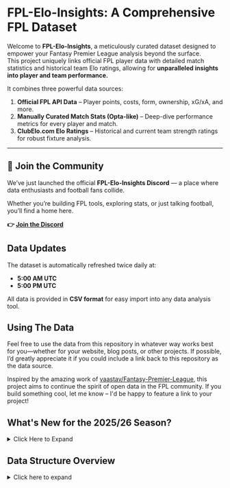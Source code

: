 # FPL-Elo-Insights: A Comprehensive FPL Dataset

Welcome to **FPL-Elo-Insights**, a meticulously curated dataset designed to empower your Fantasy Premier League analysis beyond the surface.  
This project uniquely links official FPL player data with detailed match statistics and historical team Elo ratings, allowing for **unparalleled insights into player and team performance.**

It combines three powerful data sources:
1.  **Official FPL API Data** – Player points, costs, form, ownership, xG/xA, and more.
2.  **Manually Curated Match Stats (Opta-like)** – Deep-dive performance metrics for every player and match.
3.  **ClubElo.com Elo Ratings** – Historical and current team strength ratings for robust fixture analysis.

---

## 💬 Join the Community

We’ve just launched the official **FPL-Elo-Insights Discord** — a place where data enthusiasts and football fans collide.

Whether you’re building FPL tools, exploring stats, or just talking football, you’ll find a home here.

**👉 [Join the Discord](https://discord.gg/RmySPr669k)**

## Data Updates

The dataset is automatically refreshed twice daily at:
- **5:00 AM UTC**
- **5:00 PM UTC**

All data is provided in **CSV format** for easy import into any data analysis tool.

## Using The Data
Feel free to use the data from this repository in whatever way works best for you—whether for your website, blog posts, or other projects. If possible, I’d greatly appreciate it if you could include a link back to this repository as the data source.

Inspired by the amazing work of [vaastav/Fantasy-Premier-League](https://github.com/vaastav/Fantasy-Premier-League), this project aims to continue the spirit of open data in the FPL community. If you build something cool, let me know – I'd be happy to feature a link to your project!
</details>

## What's New for the 2025/26 Season?

<details>
<summary>Click Here to Expand</summary>

## player_gameweek_stats 
This table is auto-generated to provide discrete, analysis-ready stats for a single gameweek. It solves the problem of cumulative data in the playerstats table.
For example, the goals_scored column in this file shows the goals a player scored only in that gameweek, not their season total. It is the recommended source for analyzing week-by-week player performance.
It contains three types of data:
Calculated Performance Stats: Columns like goals_scored, assists, bonus, bps, minutes, etc., are calculated by subtracting the previous gameweek's total from the current one.
Gameweek-Specific Stats: Columns like event_points are taken directly as they already represent the single gameweek.
Snapshot Stats: Columns like now_cost, selected_by_percent, and form represent the player's status at the deadline of that gameweek.
This file uses the same column structure as playerstats for consistency.
Links:
id links to the player_id in the players table.

This season, FPL-Elo-Insights is taking a massive leap forward, pushing beyond what inspired this project to deliver an even richer analytical experience.

### 🏆 Expanded Tournament Coverage Synced to FPL Players
This is the big one! The dataset now includes data from all major competitions, including **pre-season friendlies (which are spotty at best), domestic cups (FA Cup, League Cup), and all European competitions (Champions League, Europa League, Conference League).**

Crucially, this vast new data is directly linked to your FPL player IDs, allowing you to seamlessly track how players perform across all competitions and see how it might impact their FPL potential. No more guessing how pre-season form or European fatigue could influence your picks!

### 🛡️ Enhanced Defensive & Midfield Metrics (CBIT)
Following the new FPL rules that reward defensive contributions, I've integrated **Clearances, Blocks, Interceptions, and Tackles (CBIT)** for every player in every match. This means you can now:
*   Identify defensive gems who might rack up points under the new FPL rules.
*   Analyze how effectively players contribute defensively beyond just clean sheets.
*   Spot differentials in midfield and defense who excel in these often-overlooked areas.

### 📂 New & Improved Data Structure
The data is now organized into a more intuitive structure to make analysis easier than ever. You can access data sliced in different ways depending on your needs.

</details>

## Data Structure Overview
<details>
<summary>Click here to expand</summary>

The data for each season is organized within a dedicated directory, such as `data/2025-2026/`. The structure is designed to provide both high-level summaries and granular, point-in-time snapshots.

### 1. Master Files (Season-Level Data)

These files are located at the root of the season's directory (e.g., `data/2025-2026/`) and contain the most current, aggregated data for the entire season.

*   **Location**: `/data/{season}/`
*   **Description**: The primary, always-up-to-date data files.
*   **Files**:
    *   `players.csv`: A comprehensive list of all players for the season.
    *   `teams.csv`: Details for all teams participating in the season.
    *   `playerstats.csv`: Aggregated season-total statistics for every player.
    *   `gameweek_summaries.csv`: A summary of key events and data for each gameweek.

### 2. By Gameweek (Gameweek-Specific Snapshots)

This directory contains snapshots of the data as it appeared at the end of each specific gameweek. This is useful for historical analysis or replaying a specific point in the season.

*   **Location**: `/data/{season}/By Gameweek/GW{x}/`
*   **Description**: A complete data snapshot for a given gameweek (`GW`).
*   **Files**:
    *   `fixtures.csv`: All scheduled fixtures relevant to that gameweek.
    *   `matches.csv`: Detailed results and data for all matches played up to that gameweek.
    *   `players.csv`: The state of the players list at the end of the gameweek.
    *   `teams.csv`: The state of the teams list at the end of the gameweek.
    *   `playerstats.csv`: Cumulative player statistics up to that gameweek.
    *   `playermatchstats.csv`: Individual player performance for each match within that gameweek.
    *   `player_gameweek_stats.csv`: A summary of each player's performance specifically for that gameweek.

### 3. By Tournament (Tournament-Specific Data)

This section isolates the data for each individual tournament, providing a self-contained view of all relevant matches, players, and stats for that competition.

*   **Location**: `/data/{season}/By Tournament/{tournament_name}/GW{x}/`
*   **Description**: Data filtered to include only information relevant to a specific tournament (e.g., `Premier League`, `EFL Cup`). The data is further organized by the gameweek in which the tournament's matches occurred.
*   **Files**: The file structure within each tournament's gameweek folder is identical to the main "By Gameweek" snapshots, but it only contains data related to that specific tournament.

## Data Tables Explained

<details>
<summary>Click Here to Expand</summary>

### `matches`

This table contains comprehensive match-level data for all **finished** games.

*   `gameweek`: The gameweek of the match.
*   `kickoff_time`: The date and time of the match kickoff.
*   `home_team`, `away_team`: IDs of the home and away teams (referencing the `teams` table).
*   `home_team_elo`, `away_team_elo`: Elo ratings of the home and away teams at the time of the match.
*   `home_score`, `away_score`: The final score of the match.
*   `finished`: Boolean indicating whether the match has finished.
*   `match_id`: A unique identifier for each match.
*   `home_possession`, `away_possession`: Percentage of possession for each team.
*   `home_expected_goals_xg`, `away_expected_goals_xg`: Expected goals for each team.
*   `home_total_shots`, `away_total_shots`: Total shots taken by each team.
*   `home_shots_on_target`, `away_shots_on_target`: Shots on target for each team.
*   `home_big_chances`, `away_big_chances`: Big chances created by each team.
*   `home_big_chances_missed`, `away_big_chances_missed`: Big chances missed by each team.
*   `home_accurate_passes`, `away_accurate_passes`: Number of accurate passes for each team.
*   `home_accurate_passes_pct`, `away_accurate_passes_pct`: Percentage of accurate passes for each team.
*   `home_fouls_committed`, `away_fouls_committed`: Fouls committed by each team.
*   `home_corners`, `away_corners`: Corners won by each team.
*   `home_xg_open_play`, `away_xg_open_play`: Expected goals from open play for each team.
*   `home_xg_set_play`, `away_xg_set_play`: Expected goals from set plays for each team.
*   `home_non_penalty_xg`, `away_non_penalty_xg`: Non-penalty expected goals for each team.
*   `home_xg_on_target_xgot`, `away_xg_on_target_xgot`: Expected goals on target for each team.
*   `home_shots_off_target`, `away_shots_off_target`: Shots off target for each team.
*   `home_blocked_shots`, `away_blocked_shots`: Blocked shots for each team.
*   `home_hit_woodwork`, `away_hit_woodwork`: Times each team hit the woodwork.
*   `home_shots_inside_box`, `away_shots_inside_box`: Shots taken inside the box by each team.
*   `home_shots_outside_box`, `away_shots_outside_box`: Shots taken outside the box by each team.
*   `home_passes`, `away_passes`: Total passes made by each team.
*   `home_own_half`, `away_own_half`: Passes made in each team's own half.
*   `home_opposition_half`, `away_opposition_half`: Passes made in the opposition's half for each team.
*   `home_accurate_long_balls`, `away_accurate_long_balls`: Accurate long balls made by each team.
*   `home_accurate_long_balls_pct`, `away_accurate_long_balls_pct`: Percentage of accurate long balls for each team.
*   `home_accurate_crosses`, `away_accurate_crosses`: Accurate crosses made by each team.
*   `home_accurate_crosses_pct`, `away_accurate_crosses_pct`: Percentage of accurate crosses for each team.
*   `home_throws`, `away_throws`: Throw-ins taken by each team.
*   `home_touches_in_opposition_box`, `away_touches_in_opposition_box`: Touches in the opposition box for each team.
*   `home_offsides`, `away_offsides`: Offsides for each team.
*   `home_yellow_cards`, `away_yellow_cards`: Yellow cards for each team.
*   `home_red_cards`, `away_red_cards`: Red cards for each team.
*   `home_tackles_won`, `away_tackles_won`: Tackles won by each team.
*   `home_tackles_won_pct`, `away_tackles_won_pct`: Percentage of tackles won by each team.
*   `home_interceptions`, `away_interceptions`: Interceptions made by each team.
*   `home_blocks`, `away_blocks`: Blocks made by each team.
*   `home_clearances`, `away_clearances`: Clearances made by each team.
*   `home_keeper_saves`, `away_keeper_saves`: Saves made by each team's goalkeeper.
*   `home_duels_won`, `away_duels_won`: Duels won by each team.
*   `home_ground_duels_won`, `away_ground_duels_won`: Ground duels won by each team.
*   `home_ground_duels_won_pct`, `away_ground_duels_won_pct`: Percentage of ground duels won by each team.
*   `home_aerial_duels_won`, `away_aerial_duels_won`: Aerial duels won by each team.
*   `home_aerial_duels_won_pct`, `away_aerial_duels_won_pct`: Percentage of aerial duels won by each team.
*   `home_successful_dribbles`, `away_successful_dribbles`: Successful dribbles made by each team.
*   `home_successful_dribbles_pct`, `away_successful_dribbles_pct`: Percentage of successful dribbles for each team.
*   `stats_processed`: Boolean indicating whether the match statistics have been processed.
*   `player_stats_processed`: Boolean indicating whether the player statistics for the match have been processed.

**Links:**
*   `home_team` and `away_team` link to the `id` column in the `teams` table.
*   `match_id` links to the `match_id` column in the `playermatchstats` table.

---

### `fixtures`

This table contains data for **upcoming** games. It follows the exact same structure as the `matches` table, but the statistical columns (like scores, possession, xG, etc.) will be empty until the match is played and the data is processed.

---

### `playermatchstats` 

This table provides detailed player-level statistics for each match, now including enhanced defensive and contextual metrics.

*   `player_id`: The ID of the player (referencing the `players` table).
*   `match_id`: The ID of the match (referencing the `matches` table).
*   `start_min`: The minute the player entered the pitch (0 for starters).
*   `finish_min`: The minute the player left the pitch (or the final minute of the match if they played the full game).
*   `minutes_played`: Minutes played by the player in the match.
*   `goals`: Goals scored by the player.
*   `assists`: Assists by the player.
*   `penalties_scored`: Number of penalties scored by the player.
*   `penalties_missed`: Number of penalties missed by the player.
*   `total_shots`: Total shots taken by the player.
*   `xg`: Expected goals for the player.
*   `xa`: Expected assists for the player.
*   `xgot`: Expected goals on target for the player.
*   `shots_on_target`: Shots on target by the player.
*   `successful_dribbles`: Successful dribbles by the player.
*   `successful_dribbles_percent`: Percentage of successful dribbles by the player.
*   `big_chances_missed`: Big chances missed by the player.
*   `touches`: Total touches by the player.
*   `touches_opposition_box`: Touches in the opposition box by the player.
*   `accurate_passes`: Accurate passes made by the player.
*   `accurate_passes_percent`: Percentage of accurate passes by the player.
*   `chances_created`: Chances created by the player.
*   `final_third_passes`: Passes into the final third by the player.
*   `accurate_crosses`: Accurate crosses by the player.
*   `accurate_crosses_percent`: Percentage of accurate crosses by the player.
*   `accurate_long_balls`: Accurate long balls by the player.
*   `accurate_long_balls_percent`: Percentage of accurate long balls by the player.
*   `tackles`: Total number of tackles attempted by the player.
*   `tackles_won`: Tackles won by the player.
*   `tackles_won_percent`: Percentage of tackles won by the player.
*   `interceptions`: Interceptions by the player.
*   `recoveries`: Ball recoveries by the player.
*   `blocks`: Blocks by the player.
*   `clearances`: Clearances by the player.
*   `headed_clearances`: Headed clearances by the player.
*   `dribbled_past`: Times the player was dribbled past.
*   `duels_won`: Duels won by the player.
*   `duels_lost`: Duels lost by the player.
*   `ground_duels_won`: Ground duels won by the player.
*   `ground_duels_won_percent`: Percentage of ground duels won by the player.
*   `aerial_duels_won`: Aerial duels won by the player.
*   `aerial_duels_won_percent`: Percentage of aerial duels won by the player.
*   `was_fouled`: Times the player was fouled.
*   `fouls_committed`: Fouls committed by the player.
*   `offsides`: Number of times the player was caught offside.
*   `saves`: Saves made by the player (typically for goalkeepers).
*   `goals_conceded`: Goals conceded by the player's team (for all positions).
*   `team_goals_conceded`: Total goals conceded by the player's team only while the player was on the pitch.
*   `xgot_faced`: Expected goals on target faced by the player (typically for goalkeepers).
*   `goals_prevented`: Goals prevented by the player (typically for goalkeepers).
*   `sweeper_actions`: Sweeper actions performed by the player (typically for goalkeepers).
*   `high_claim`: Number of high claims by a goalkeeper.
*   `gk_accurate_passes`: Accurate passes made by the goalkeeper.
*   `gk_accurate_long_balls`: Accurate long balls made by the goalkeeper.

**Links:**
*   `player_id` links to the `player_id` column in the `players` table.
*   `match_id` links to the `match_id` column in the `matches` table.

---

### `players`

This table contains basic information about each player from the FPL API.

*   `player_code`: The unique code for the player in the FPL API.
*   `player_id`: A unique identifier for each player within this dataset.
*   `first_name`: The player's first name.
*   `second_name`: The player's second name.
*   `web_name`: The player's name as it appears on the FPL website.
*   `team_code`: The FPL code for the player's team.
*   `position`: The player's position (GKP, DEF, MID, FWD).

**Links:**
*   `player_id` links to the `player_id` column in the `playermatchstats` and `playerstats` tables.

---

### `playerstats` This is the equivalent of FPL API Data

This table stores a wide range of FPL player statistics, updated per gameweek.

*   `id`: The ID of the player (referencing `player_id` in the `players` table).
*   `first_name`, `second_name`, `web_name`: The player's names.
*   `status`: The player's availability status (e.g., 'a' for available, 'i' for injured).
*   `news`: Injury or suspension information.
*   `news_added`: Timestamp for when the news was added.
*   `chance_of_playing_next_round`: The player's chance of playing in the next round (%).
*   `chance_of_playing_this_round`: The player's chance of playing in the current round (%).
*   `now_cost`: The player's current cost in the FPL game.
*   `now_cost_rank`, `now_cost_rank_type`: The player's cost rank overall and by position.
*   `cost_change_event`, `cost_change_event_fall`: Price change in the current gameweek.
*   `cost_change_start`, `cost_change_start_fall`: Price change since the start of the season.
*   `selected_by_percent`: The percentage of FPL managers who have selected the player.
*   `selected_rank`, `selected_rank_type`: The player's rank based on selection percentage overall and by position.
*   `total_points`: The player's total FPL points for the season.
*   `event_points`: The player's FPL points for the current gameweek.
*   `points_per_game`: The player's average FPL points per game.
*   `points_per_game_rank`, `points_per_game_rank_type`: The player's rank based on average points per game overall and by position.
*   `minutes`: Total minutes played in the season.
*   `goals_scored`: Total goals scored.
*   `assists`: Total assists.
*   `clean_sheets`: Total clean sheets.
*   `goals_conceded`: Total goals conceded.
*   `own_goals`: Total own goals.
*   `penalties_saved`: Total penalties saved.
*   `penalties_missed`: Total penalties missed.
*   `yellow_cards`: Total yellow cards.
*   `red_cards`: Total red cards.
*   `saves`: Total saves.
*   `starts`: Total matches started.
*   `bonus`: Total bonus points.
*   `bps`: Total Bonus Points System score.
*   `form`: The player's recent form score.
*   `form_rank`, `form_rank_type`: The player's form rank overall and by position.
*   `value_form`: A measure of the player's value based on recent form and cost.
*   `value_season`: A measure of the player's value based on season performance and cost.
*   `dreamteam_count`: The number of times the player has been in the FPL Dream Team.
*   `transfers_in`, `transfers_in_event`: Total and gameweek transfers in.
*   `transfers_out`, `transfers_out_event`: Total and gameweek transfers out.
*   `ep_next`, `ep_this`: Expected points for the next and current gameweek.
*   `expected_goals`, `expected_assists`, `expected_goal_involvements`, `expected_goals_conceded`: Expected performance metrics for the season.
*   `expected_goals_per_90`, `expected_assists_per_90`, `expected_goal_involvements_per_90`, `expected_goals_conceded_per_90`: The same metrics, but normalized per 90 minutes.
*   `influence`, `creativity`, `threat`, `ict_index`: FPL's proprietary metrics for player performance.
*   `influence_rank`, `influence_rank_type`, `creativity_rank`, `creativity_rank_type`, `threat_rank`, `threat_rank_type`, `ict_index_rank`, `ict_index_rank_type`: Ranks for the ICT metrics.
*   `corners_and_indirect_freekicks_order`, `direct_freekicks_order`, `penalties_order`: Player's rank for taking set pieces.
*   `corners_and_indirect_freekicks_text`, `direct_freekicks_text`, `penalties_text`: Descriptive text about set-piece duties.
*   `defensive_contribution`, `defensive_contribution_per_90`: Defensive action metrics.
*   `saves_per_90`, `clean_sheets_per_90`, `goals_conceded_per_90`, `starts_per_90`: Performance metrics normalized per 90 minutes.
*   `gw`: The gameweek these stats apply to.

**Links:**
*   `id` links to the `player_id` in the `players` table.

---

### `gameweeks` (This wont show up untill GW 2)

This table stores a snapshot of data for every gameweek in the season, sourced from the FPL API.

*   `id`: The gameweek number (1-38).
*   `name`: The name of the gameweek (e.g., "Gameweek 1").
*   `deadline_time`: The official FPL deadline for the gameweek.
*   `deadline_time_epoch`: The deadline time in Unix epoch format.
*   `deadline_time_game_offset`: Game deadline time offset in hours.
*   `average_entry_score`: The average FPL score for all managers in that gameweek.
*   `highest_score`: The highest score achieved by any manager in that gameweek.
*   `finished`: Boolean indicating if the gameweek has finished.
*   `is_previous`, `is_current`, `is_next`: Booleans indicating the status of the gameweek relative to the current time.
*   `chip_plays`: A JSON object detailing the number of times each chip (e.g., wildcard, freehit) was played.
*   `most_selected`: The player ID of the most selected player for that gameweek.
*   `most_transferred_in`: The player ID of the most transferred-in player.
*   `most_captained`: The player ID of the most captained player.
*   `most_vice_captained`: The player ID of the most vice-captained player.
*   `top_element`: The player ID of the top-scoring player of the gameweek.
*   `top_element_info`: A JSON object with the points and ID of the top player.
*   `transfers_made`: The total number of transfers made in that gameweek.
*   `cup_leagues_created`: Boolean indicating if cup leagues were created.
*   `h2h_ko_matches_created`: Boolean indicating if head-to-head knockout matches were created.

**Links:**
*   Player-related columns like `most_selected` link to the `id` in the `playerstats` table.

---

### `teams`

This table contains information about each team from the FPL API.

*   `code`: The team's unique code in the FPL API.
*   `id`: A unique identifier for each team within this dataset.
*   `name`: The full name of the team.
*   `short_name`: The short name (abbreviation) of the team.
*   `strength`: Overall team strength (FPL rating).
*   `strength_overall_home`, `strength_overall_away`: Overall team strength at home vs. away.
*   `strength_attack_home`, `strength_attack_away`: Attacking strength at home vs. away.
*   `strength_defence_home`, `strength_defence_away`: Defensive strength at home vs. away.
*   `pulse_id`: The team's ID on Pulse Live (a sports data provider).
*   `elo`: The team's Elo rating from ClubElo.com.

**Links:**
*   `id` links to `home_team` and `away_team` in the `matches` and `fixtures` tables.


</details>
